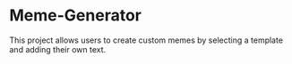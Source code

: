 # Meme-Generator
This project allows users to create custom memes by selecting a template and adding their own text.
